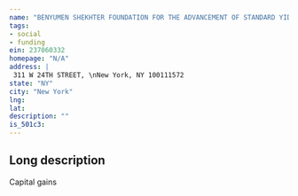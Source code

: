 ```yaml
---
name: "BENYUMEN SHEKHTER FOUNDATION FOR THE ADVANCEMENT OF STANDARD YIDDISH INC"
tags:
- social
- funding
ein: 237060332
homepage: "N/A"
address: |
 311 W 24TH STREET, \nNew York, NY 100111572
state: "NY"
city: "New York"
lng: 
lat: 
description: ""
is_501c3: 
---
```


## Long description

Capital gains
